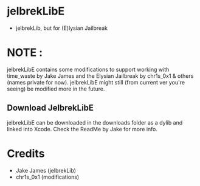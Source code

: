 # jelbrekLibE
- jelbrekLib, but for (E)lysian Jailbreak

# NOTE :
jelbrekLibE contains some modifications to support working with time_waste by Jake James and the Elysian Jailbreak by chr1s_0x1 & others (names private for now). jelbrekLibE might still (from current ver you're seeing) be modified more in the future.

## Download JelbrekLibE
jelbrekLibE can be downloaded in the downloads folder as a dylib and linked into Xcode. Check the ReadMe by Jake for more info.

# Credits 
- Jake James (jelbrekLib)
- chr1s_0x1 (modifications)
